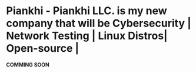 # Piankhi -  Piankhi LLC. is my new company that will be Cybersecurity | Network Testing | Linux Distros| Open-source | 
**COMMING SOON**
